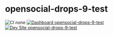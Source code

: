 # opensocial-drops-9-test

![CI none](https://img.shields.io/badge/ci-none-orange.svg)
[![Dashboard opensocial-drops-9-test](https://img.shields.io/badge/dashboard-opensocial_drops_9_test-yellow.svg)](https://dashboard.pantheon.io/sites/1f61f036-470f-4d3c-bec2-016e18117a1c#dev/code)
[![Dev Site opensocial-drops-9-test](https://img.shields.io/badge/site-opensocial_drops_9_test-blue.svg)](http://dev-opensocial-drops-9-test.pantheonsite.io/)